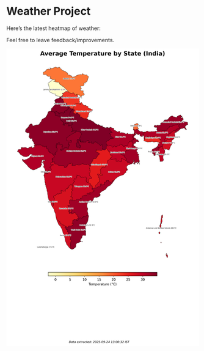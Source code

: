 # Weather Project

Here’s the latest heatmap of weather:

Feel free to leave feedback/improvements.

![India Heatmap](docs/assets/india_heatmap.png?v=D39E1B)
